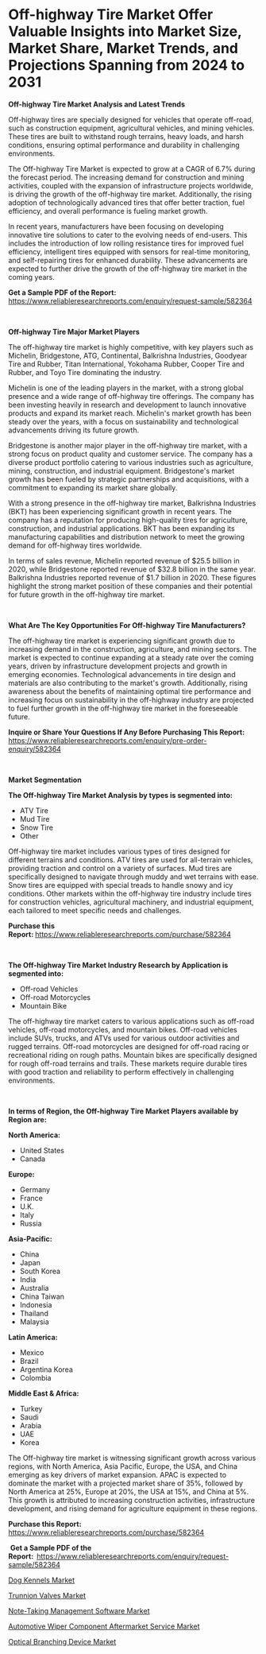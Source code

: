 <p><h1>Off-highway Tire Market Offer Valuable Insights into Market Size, Market Share, Market Trends, and Projections Spanning from 2024 to 2031</h1></p><p><strong>Off-highway Tire Market Analysis and Latest Trends</strong></p>
<p><p>Off-highway tires are specially designed for vehicles that operate off-road, such as construction equipment, agricultural vehicles, and mining vehicles. These tires are built to withstand rough terrains, heavy loads, and harsh conditions, ensuring optimal performance and durability in challenging environments.</p><p>The Off-highway Tire Market is expected to grow at a CAGR of 6.7% during the forecast period. The increasing demand for construction and mining activities, coupled with the expansion of infrastructure projects worldwide, is driving the growth of the off-highway tire market. Additionally, the rising adoption of technologically advanced tires that offer better traction, fuel efficiency, and overall performance is fueling market growth.</p><p>In recent years, manufacturers have been focusing on developing innovative tire solutions to cater to the evolving needs of end-users. This includes the introduction of low rolling resistance tires for improved fuel efficiency, intelligent tires equipped with sensors for real-time monitoring, and self-repairing tires for enhanced durability. These advancements are expected to further drive the growth of the off-highway tire market in the coming years.</p></p>
<p><strong>Get a Sample PDF of the Report:&nbsp;</strong> <a href="https://www.reliableresearchreports.com/enquiry/request-sample/582364">https://www.reliableresearchreports.com/enquiry/request-sample/582364</a></p>
<p>&nbsp;</p>
<p><strong>Off-highway Tire Major Market Players</strong></p>
<p><p>The off-highway tire market is highly competitive, with key players such as Michelin, Bridgestone, ATG, Continental, Balkrishna Industries, Goodyear Tire and Rubber, Titan International, Yokohama Rubber, Cooper Tire and Rubber, and Toyo Tire dominating the industry. </p><p>Michelin is one of the leading players in the market, with a strong global presence and a wide range of off-highway tire offerings. The company has been investing heavily in research and development to launch innovative products and expand its market reach. Michelin's market growth has been steady over the years, with a focus on sustainability and technological advancements driving its future growth.</p><p>Bridgestone is another major player in the off-highway tire market, with a strong focus on product quality and customer service. The company has a diverse product portfolio catering to various industries such as agriculture, mining, construction, and industrial equipment. Bridgestone's market growth has been fueled by strategic partnerships and acquisitions, with a commitment to expanding its market share globally.</p><p>With a strong presence in the off-highway tire market, Balkrishna Industries (BKT) has been experiencing significant growth in recent years. The company has a reputation for producing high-quality tires for agriculture, construction, and industrial applications. BKT has been expanding its manufacturing capabilities and distribution network to meet the growing demand for off-highway tires worldwide.</p><p>In terms of sales revenue, Michelin reported revenue of $25.5 billion in 2020, while Bridgestone reported revenue of $32.8 billion in the same year. Balkrishna Industries reported revenue of $1.7 billion in 2020. These figures highlight the strong market position of these companies and their potential for future growth in the off-highway tire market.</p></p>
<p>&nbsp;</p>
<p><strong>What Are The Key Opportunities For Off-highway Tire Manufacturers?</strong></p>
<p><p>The off-highway tire market is experiencing significant growth due to increasing demand in the construction, agriculture, and mining sectors. The market is expected to continue expanding at a steady rate over the coming years, driven by infrastructure development projects and growth in emerging economies. Technological advancements in tire design and materials are also contributing to the market's growth. Additionally, rising awareness about the benefits of maintaining optimal tire performance and increasing focus on sustainability in the off-highway industry are projected to fuel further growth in the off-highway tire market in the foreseeable future.</p></p>
<p><strong>Inquire or Share Your Questions If Any Before Purchasing This Report:</strong> <a href="https://www.reliableresearchreports.com/enquiry/pre-order-enquiry/582364">https://www.reliableresearchreports.com/enquiry/pre-order-enquiry/582364</a></p>
<p>&nbsp;</p>
<p><strong>Market Segmentation</strong></p>
<p><strong>The Off-highway Tire Market Analysis by types is segmented into:</strong></p>
<p><ul><li>ATV Tire</li><li>Mud Tire</li><li>Snow Tire</li><li>Other</li></ul></p>
<p><p>Off-highway tire market includes various types of tires designed for different terrains and conditions. ATV tires are used for all-terrain vehicles, providing traction and control on a variety of surfaces. Mud tires are specifically designed to navigate through muddy and wet terrains with ease. Snow tires are equipped with special treads to handle snowy and icy conditions. Other markets within the off-highway tire industry include tires for construction vehicles, agricultural machinery, and industrial equipment, each tailored to meet specific needs and challenges.</p></p>
<p><strong>Purchase this Report:&nbsp;</strong><a href="https://www.reliableresearchreports.com/purchase/582364">https://www.reliableresearchreports.com/purchase/582364</a></p>
<p>&nbsp;</p>
<p><strong>The Off-highway Tire Market Industry Research by Application is segmented into:</strong></p>
<p><ul><li>Off-road Vehicles</li><li>Off-road Motorcycles</li><li>Mountain Bike</li></ul></p>
<p><p>The off-highway tire market caters to various applications such as off-road vehicles, off-road motorcycles, and mountain bikes. Off-road vehicles include SUVs, trucks, and ATVs used for various outdoor activities and rugged terrains. Off-road motorcycles are designed for off-road racing or recreational riding on rough paths. Mountain bikes are specifically designed for rough off-road terrains and trails. These markets require durable tires with good traction and reliability to perform effectively in challenging environments.</p></p>
<p>&nbsp;</p>
<p><strong>In terms of Region, the Off-highway Tire Market Players available by Region are:</strong></p>
<p>
    <p> <strong> North America: </strong>
        <ul>
            <li>United States</li>
            <li>Canada</li>
        </ul>
        </p> 
    <p> <strong> Europe: </strong>
        <ul>
            <li>Germany</li>
            <li>France</li>
            <li>U.K.</li>
            <li>Italy</li>
            <li>Russia</li>
        </ul>
        </p> 
    <p> <strong> Asia-Pacific: </strong>
        <ul>
            <li>China</li>
            <li>Japan</li>
            <li>South Korea</li>
            <li>India</li>
            <li>Australia</li>
            <li>China Taiwan</li>
            <li>Indonesia</li>
            <li>Thailand</li>
            <li>Malaysia</li>
        </ul>
        </p> 
    <p> <strong> Latin America: </strong>
        <ul>
            <li>Mexico</li>
            <li>Brazil</li>
            <li>Argentina Korea</li>
            <li>Colombia</li>
        </ul>
        </p> 
    <p> <strong> Middle East & Africa: </strong>
        <ul>
            <li>Turkey</li>
            <li>Saudi</li>
            <li>Arabia</li>
            <li>UAE</li>
            <li>Korea</li>
        </ul>
    </p>
    </p>
<p><p>The Off-highway tire market is witnessing significant growth across various regions, with North America, Asia Pacific, Europe, the USA, and China emerging as key drivers of market expansion. APAC is expected to dominate the market with a projected market share of 35%, followed by North America at 25%, Europe at 20%, the USA at 15%, and China at 5%. This growth is attributed to increasing construction activities, infrastructure development, and rising demand for agriculture equipment in these regions.</p></p>
<p><strong>Purchase this Report: </strong><a href="https://www.reliableresearchreports.com/purchase/582364">https://www.reliableresearchreports.com/purchase/582364</a></p>
<p>&nbsp;<strong>Get a Sample PDF of the Report:&nbsp;&nbsp;</strong><a href="https://www.reliableresearchreports.com/enquiry/request-sample/582364">https://www.reliableresearchreports.com/enquiry/request-sample/582364</a></p>
<p><strong></strong></p>
<p><p><a href="https://github.com/kosella/Market-Research-Report-List-2/blob/main/dog-kennels-market.md">Dog Kennels Market</a></p><p><a href="https://issuu.com/reportprime-2/docs/trunnion-valves-market-size-2030.pptx">Trunnion Valves Market</a></p><p><a href="https://github.com/kufem1/Market-Research-Report-List-1/blob/main/note-taking-management-software-market.md">Note-Taking Management Software Market</a></p><p><a href="https://github.com/julyju69/Market-Research-Report-List-2/blob/main/automotive-wiper-component-aftermarket-service-market.md">Automotive Wiper Component Aftermarket Service Market</a></p><p><a href="https://github.com/nathandecarvalho/Market-Research-Report-List-2/blob/main/optical-branching-device-market.md">Optical Branching Device Market</a></p></p>